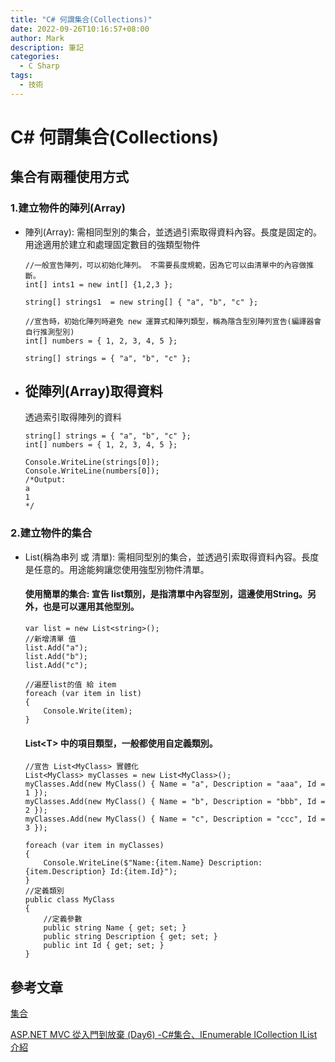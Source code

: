 ```yaml
---
title: "C# 何謂集合(Collections)"
date: 2022-09-26T10:16:57+08:00
author: Mark
description: 筆記
categories:
  - C Sharp 
tags:
  - 技術
---
```


# C# 何謂集合(Collections)


## 集合有兩種使用方式


### 1.建立物件的陣列(Array)
 
 - 陣列(Array): 需相同型別的集合，並透過引索取得資料內容。長度是固定的。用途適用於建立和處理固定數目的強類型物件
  
  
    
    ```
    //一般宣告陣列，可以初始化陣列。 不需要長度規範，因為它可以由清單中的內容做推斷。
    int[] ints1 = new int[] {1,2,3 };

    string[] strings1  = new string[] { "a", "b", "c" };  
    ```

    ```
    //宣告時，初始化陣列時避免 new 運算式和陣列類型，稱為隱含型別陣列宣告(編譯器會自行推測型別)
    int[] numbers = { 1, 2, 3, 4, 5 };

    string[] strings = { "a", "b", "c" };  
    ```

- 從陣列(Array)取得資料 
  -    
    透過索引取得陣列的資料

    ```
    string[] strings = { "a", "b", "c" }; 
    int[] numbers = { 1, 2, 3, 4, 5 };

    Console.WriteLine(strings[0]);
    Console.WriteLine(numbers[0]);
    /*Output:
    a
    1
    */
    ```
### 2.建立物件的集合
- List(稱為串列 或 清單): 需相同型別的集合，並透過引索取得資料內容。長度是任意的。用途能夠讓您使用強型別物件清單。

    #### 使用簡單的集合: 宣告 list<T>類別，<T>是指清單中內容型別，這邊使用String。另外，也是可以運用其他型別。
    ```
    var list = new List<string>();
    //新增清單 值
    list.Add("a");
    list.Add("b");
    list.Add("c");

    //遍歷list的值 給 item 
    foreach (var item in list)
    {
        Console.Write(item);
    }
    ```

    #### List\<T> 中的項目類型，一般都使用自定義類別。
    ```
    //宣告 List<MyClass> 實體化
    List<MyClass> myClasses = new List<MyClass>();
    myClasses.Add(new MyClass() { Name = "a", Description = "aaa", Id = 1 });
    myClasses.Add(new MyClass() { Name = "b", Description = "bbb", Id = 2 });
    myClasses.Add(new MyClass() { Name = "c", Description = "ccc", Id = 3 });

    foreach (var item in myClasses)
    {
        Console.WriteLine($"Name:{item.Name} Description:{item.Description} Id:{item.Id}");
    }
    //定義類別
    public class MyClass
    {
        //定義參數
        public string Name { get; set; }
        public string Description { get; set; }
        public int Id { get; set; }
    }

    ```








## **參考文章**

[集合](https://learn.microsoft.com/zh-tw/dotnet/csharp/programming-guide/concepts/collections)

[ASP.NET MVC 從入門到放棄 (Day6) -C#集合、IEnumerable ICollection IList介紹](https://ithelp.ithome.com.tw/articles/10260658?sc=iThelpR)
